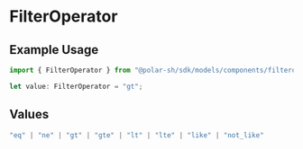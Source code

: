 # FilterOperator

## Example Usage

```typescript
import { FilterOperator } from "@polar-sh/sdk/models/components/filteroperator.js";

let value: FilterOperator = "gt";
```

## Values

```typescript
"eq" | "ne" | "gt" | "gte" | "lt" | "lte" | "like" | "not_like"
```
